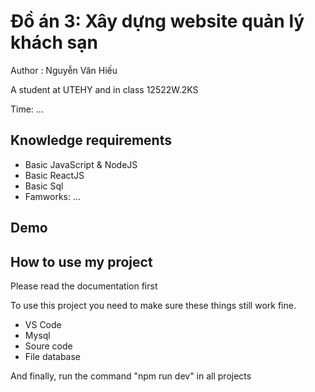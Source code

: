 # Đồ án 3: Xây dựng website quản lý khách sạn

<p>Author : Nguyễn Văn Hiếu</p>
<p>A student at UTEHY and in class 12522W.2KS</p>
<p>Time: ...</p>
<h2>Knowledge requirements</h2>
<ul>
  <li>Basic JavaScript & NodeJS</li>
  <li>Basic ReactJS</li>
  <li>Basic Sql</li>
  <li>Famworks: ...</li>
</ul>
<h2>Demo</h2>

<h2>How to use my project</h2>
<p>Please read the documentation first</p>
<p>To use this project you need to make sure these things still work fine.</p>
<ul>
    <li>VS Code</li>
    <li>Mysql</li>
    <li>Soure code</li>
    <li>File database</li>
</ul>
<p>And finally, run the command "npm run dev" in all projects</p>
